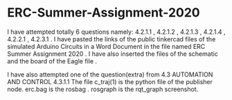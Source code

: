 # ERC-Summer-Assignment-2020
I have attempted totally 6 questions namely:
4.2.1.1 , 
4.2.1.2 ,
4.2.1.3 ,
4.2.1.4 ,
4.2.2.1 ,
4.2.3.1 .
I have pasted the links of the public tinkercad files of the simulated Arduino Circuits in a Word Document in the file named 
ERC Summer Assignment 2020 . I have also inserted the files of the schematic and the board of the Eagle file .

I have also attempted one of the question(extra) from 4.3 AUTOMATION AND CONTROL 4.3.1.1 
The file c_traj(1) is the python file of the publisher node. 
erc.bag is the rosbag .
rosgraph is the rqt_graph screenshot.
